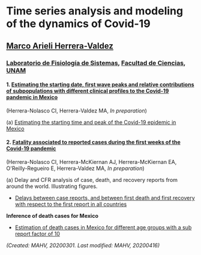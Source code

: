 # Time series analysis and modeling of the dynamics of Covid-19
## [Marco Arieli Herrera-Valdez](https://mahv13.wordpress.com)
### [Laboratorio de Fisiología de Sistemas](https://www.google.com/url?sa=t&rct=j&q=&esrc=s&source=web&cd=5&cad=rja&uact=8&ved=2ahUKEwi9p4KJidroAhUMi6wKHYrSBWcQFjAEegQIAhAB&url=https%3A%2F%2Fmarcoh48.wixsite.com%2Ffisiologiasistemasfc&usg=AOvVaw1RFgV1gOqxbpBJT3Bl6WEq), [Facultad de Ciencias](https://www.google.com/url?sa=t&rct=j&q=&esrc=s&source=web&cd=1&cad=rja&uact=8&ved=2ahUKEwjbiNnQrtvoAhUJA6wKHVI0BXMQFjAAegQIGRAD&url=http%3A%2F%2Fwww.fciencias.unam.mx%2F&usg=AOvVaw1dMRMU_F-IcpmaB1y1H4px), [UNAM](https://www.google.com/url?sa=t&rct=j&q=&esrc=s&source=web&cd=1&cad=rja&uact=8&ved=2ahUKEwivy6_irtvoAhUDaq0KHQVoCcAQFjAAegQIGhAD&url=https%3A%2F%2Fwww.unam.mx%2F&usg=AOvVaw0YWCGJ7FEpDwkcT3EYH-aM)

#### 1. [Estimating the starting date, first wave peaks and relative contributions of subpopulations with different clinical profiles to the Covid-19 pandemic in Mexico](tsam_Covid19_models/tsam_Covid19_models_ReadMe.md)
(Herrera-Nolasco CI, Herrera-Valdez MA, *In preparation*)

(a) [Estimating the starting time and peak of the Covid-19 epidemic in Mexico](tsam_Covid19_models/figures/Covid19_Mexico_InitialFit_Herrera-Valdez+Herrera-Nolasco_2020.png)


#### 2. [Fatality associated to reported cases during the first weeks of the Covid-19 pandemic](tsam_Covid19_cfrAnalysis/tsam_Covid19_cfrAnalysis_ReadMe.md)

(Herrera-Nolasco CI, Herrera-McKiernan AJ, Herrera-McKiernan EA, O'Reilly-Regueiro E, Herrera-Valdez MA, *In preparation*)

(a) Delay and CFR analysis of case, death, and recovery reports from around the world.
Illustrating figures.

- [Delays between case reports, and between first death and first recovery with respect to the first report in all countries](tsam_Covid19_cfrAnalysis/figures/tsam_Covid19_JHU_delaysAllCountries.png)


**Inference of death cases for Mexico**
- [Estimation of death cases in Mexico for different age groups with a sub report factor of 10](tsam_Covid19_cfrAnalysis/figures/tsam_Covid19_JHU_cfr+propDeathCasesByAgeTS_EstimatesMexico_subReportFactor10.png)


_(Created: MAHV, 20200301. Last modified: MAHV, 20200416)_
